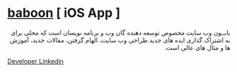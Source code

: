 # [baboon](https://baboon.ir) [ iOS App ]

<p dir="rtl">
بابــون وب سایت مخصوص توسعه دهنده گان وب و برنامه نویسان است که محلی برای به اشتراک گذاری ایده های جدید طراحی وب سایت، الهام گرفتن، مقالات جدید، آموزش ها و مثال های عالی است.
</p>


[Developer Linkedin](https://www.linkedin.com/in/amir-daliri-560697119/)
